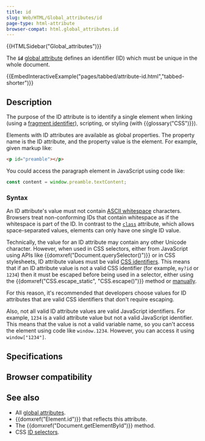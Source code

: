 ```yaml
---
title: id
slug: Web/HTML/Global_attributes/id
page-type: html-attribute
browser-compat: html.global_attributes.id
---
```


{{HTMLSidebar("Global_attributes")}}

The **`id`** [global attribute](/Web/HTML/Global_attributes) defines an identifier (ID) which must be unique in the whole document.

{{EmbedInteractiveExample("pages/tabbed/attribute-id.html","tabbed-shorter")}}

## Description

The purpose of the ID attribute is to identify a single element when linking (using a [fragment identifier](/Web/URI#fragment)), scripting, or styling (with {{glossary("CSS")}}).

Elements with ID attributes are available as global properties. The property name is the ID attribute, and the property value is the element. For example, given markup like:

```html
<p id="preamble"></p>
```

You could access the paragraph element in JavaScript using code like:

```js
const content = window.preamble.textContent;
```

### Syntax

An ID attribute's value must not contain [ASCII whitespace](/Glossary/Whitespace#in_html) characters. Browsers treat non-conforming IDs that contain whitespace as if the whitespace is part of the ID. In contrast to the [`class`](/Web/HTML/Global_attributes#class) attribute, which allows space-separated values, elements can only have one single ID value.

Technically, the value for an ID attribute may contain any other Unicode character. However, when used in CSS selectors, either from JavaScript using APIs like {{domxref("Document.querySelector()")}} or in CSS stylesheets, ID attribute values must be valid [CSS identifiers](/Web/CSS/ident). This means that if an ID attribute value is not a valid CSS identifier (for example, `my?id` or `1234`) then it must be escaped before being used in a selector, either using the {{domxref("CSS.escape_static", "CSS.escape()")}} method or [manually](/Web/CSS/ident#escaping_characters).

For this reason, it's recommended that developers choose values for ID attributes that are valid CSS identifiers that don't require escaping.

Also, not all valid ID attribute values are valid JavaScript identifiers. For example, `1234` is a valid attribute value but not a valid JavaScript identifier. This means that the value is not a valid variable name, so you can't access the element using code like `window.1234`. However, you can access it using `window["1234"]`.

## Specifications



## Browser compatibility



## See also

- All [global attributes](/Web/HTML/Global_attributes).
- {{domxref("Element.id")}} that reflects this attribute.
- The {{domxref("Document.getElementById")}} method.
- CSS [ID selectors](/Web/CSS/ID_selectors).

